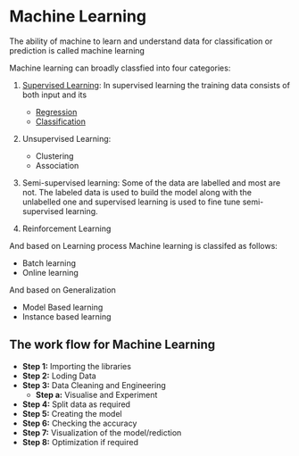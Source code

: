 # Machine Learning
The ability of machine to learn and understand data for classification or prediction is called machine learning

Machine learning can broadly classfied into four categories:
1. [Supervised Learning](https://github.com/Rxtreem65/Machine_Learning_Notes/tree/main/Machine%20Learning/Supervised%20Learning): In supervised learning the training data consists of both input and its 
    - [Regression](https://github.com/Rxtreem65/Machine_Learning_Notes/tree/main/Machine%20Learning/Supervised%20Learning/Regression)
    - [Classification](https://github.com/Rxtreem65/Machine_Learning_Notes/tree/main/Machine%20Learning/Supervised%20Learning/Classification)
2. Unsupervised Learning:
    - Clustering
    - Association
3. Semi-supervised learning:
    Some of the data are labelled and most are not. The labeled data is used to build the model along with the unlabelled one and supervised learning is used to fine tune semi-supervised learning.
    
4. Reinforcement Learning

And based on Learning process Machine learning is classifed as follows:
- Batch learning
- Online learning
    
And based on Generalization
- Model Based learning
- Instance based learning

## The work flow for Machine Learning
- **Step 1:** Importing the libraries
- **Step 2:** Loding Data
- **Step 3:** Data Cleaning and Engineering
  - **Step a:** Visualise and Experiment
- **Step 4:** Split data as required
- **Step 5:** Creating the model
- **Step 6:** Checking the accuracy
- **Step 7:** Visualization of the model/rediction
- **Step 8:** Optimization if required 